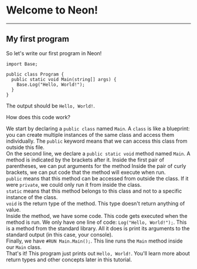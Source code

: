 # Welcome to Neon!

---

## My first program

So let's write our first program in Neon!

```neon
import Base;

public class Program {
  public static void Main(string[] args) {
    Base.Log("Hello, World!");
  }
}
```

The output should be `Hello, World!`.

How does this code work?

We start by declaring a `public class` named `Main`.
A `class` is like a blueprint: you can create multiple instances of the same class and access them individually.
The `public` keyword means that we can access this class from outside this file. \
On the second line, we declare a `public static void` method named `Main`.
A method is indicated by the brackets after it.
Inside the first pair of parentheses, we can put arguments for the method
Inside the pair of curly brackets, we can put code that the method will execute when run. \
`public` means that this method can be accessed from outside the class.
If it were `private`, we could only run it from inside the class. \
`static` means that this method belongs to this class and not to a specific instance of the class. \
`void` is the return type of the method. This type doesn't return anything of value. \
Inside the method, we have some code. This code gets executed when the method is run.
We only have one line of code: `Log("Hello, World!");`.
This is a method from the standard library.
All it does is print its arguments to the standard output (in this case, your console). \
Finally, we have `#RUN Main.Main();`. This line runs the `Main` method inside our `Main` class. \
That's it! This program just prints out `Hello, World!`.
You'll learn more about return types and other concepts later in this tutorial.
